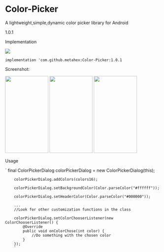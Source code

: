 # Color-Picker
A lightweight,simple,dynamic color picker library for Android

1.0.1

Implementation

[![](https://jitpack.io/v/metahex/Color-Picker.svg)](https://jitpack.io/#metahex/Color-Picker)

`implementation 'com.github.metahex:Color-Picker:1.0.1`

Screenshot:

<img src="https://github.com/metahex/Color-Picker/blob/master/ss1.png" width="140" height="250"/>

<img src="https://github.com/metahex/Color-Picker/blob/master/ss2.png" width="140" height="250"/>

<img src="https://github.com/metahex/Color-Picker/blob/master/ss3.png" width="140" height="250"/>

Usage

`
        final ColorPickerDialog colorPickerDialog = new ColorPickerDialog(this);

        colorPickerDialog.addColors(colors16);

        colorPickerDialog.setBackgroundColor(Color.parseColor("#ffffff"));
        
        colorPickerDialog.setHeaderColor(Color.parseColor("#000000"));
        
        ...
        //Look for other customization functions in the class
        
        colorPickerDialog.setColorChooserListener(new ColorChooserListener() {
            @Override
            public void onColorChose(int color) {
                //Do something with the chosen color
            }
        });
        `
